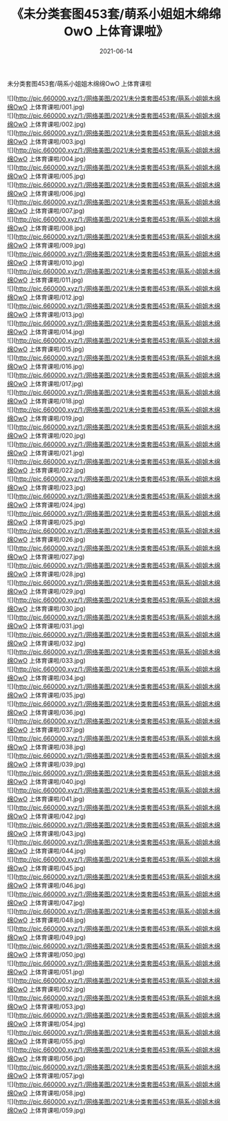 ﻿---
layout: post
title:  《未分类套图453套/萌系小姐姐木绵绵OwO 上体育课啦》
date:   2021-06-14
img: http://pic.660000.xyz/1:/网络美图/2021/未分类套图453套/萌系小姐姐木绵绵OwO 上体育课啦/000.jpg
categories: [美女, 清纯, 唯美]
---

未分类套图453套/萌系小姐姐木绵绵OwO 上体育课啦

 ![](http://pic.660000.xyz/1:/网络美图/2021/未分类套图453套/萌系小姐姐木绵绵OwO 上体育课啦/001.jpg) <br>![](http://pic.660000.xyz/1:/网络美图/2021/未分类套图453套/萌系小姐姐木绵绵OwO 上体育课啦/002.jpg) <br>![](http://pic.660000.xyz/1:/网络美图/2021/未分类套图453套/萌系小姐姐木绵绵OwO 上体育课啦/003.jpg) <br>![](http://pic.660000.xyz/1:/网络美图/2021/未分类套图453套/萌系小姐姐木绵绵OwO 上体育课啦/004.jpg) <br>![](http://pic.660000.xyz/1:/网络美图/2021/未分类套图453套/萌系小姐姐木绵绵OwO 上体育课啦/005.jpg) <br>![](http://pic.660000.xyz/1:/网络美图/2021/未分类套图453套/萌系小姐姐木绵绵OwO 上体育课啦/006.jpg) <br>![](http://pic.660000.xyz/1:/网络美图/2021/未分类套图453套/萌系小姐姐木绵绵OwO 上体育课啦/007.jpg) <br>![](http://pic.660000.xyz/1:/网络美图/2021/未分类套图453套/萌系小姐姐木绵绵OwO 上体育课啦/008.jpg) <br>![](http://pic.660000.xyz/1:/网络美图/2021/未分类套图453套/萌系小姐姐木绵绵OwO 上体育课啦/009.jpg) <br>![](http://pic.660000.xyz/1:/网络美图/2021/未分类套图453套/萌系小姐姐木绵绵OwO 上体育课啦/010.jpg) <br>![](http://pic.660000.xyz/1:/网络美图/2021/未分类套图453套/萌系小姐姐木绵绵OwO 上体育课啦/011.jpg) <br>![](http://pic.660000.xyz/1:/网络美图/2021/未分类套图453套/萌系小姐姐木绵绵OwO 上体育课啦/012.jpg) <br>![](http://pic.660000.xyz/1:/网络美图/2021/未分类套图453套/萌系小姐姐木绵绵OwO 上体育课啦/013.jpg) <br>![](http://pic.660000.xyz/1:/网络美图/2021/未分类套图453套/萌系小姐姐木绵绵OwO 上体育课啦/014.jpg) <br>![](http://pic.660000.xyz/1:/网络美图/2021/未分类套图453套/萌系小姐姐木绵绵OwO 上体育课啦/015.jpg) <br>![](http://pic.660000.xyz/1:/网络美图/2021/未分类套图453套/萌系小姐姐木绵绵OwO 上体育课啦/016.jpg) <br>![](http://pic.660000.xyz/1:/网络美图/2021/未分类套图453套/萌系小姐姐木绵绵OwO 上体育课啦/017.jpg) <br>![](http://pic.660000.xyz/1:/网络美图/2021/未分类套图453套/萌系小姐姐木绵绵OwO 上体育课啦/018.jpg) <br>![](http://pic.660000.xyz/1:/网络美图/2021/未分类套图453套/萌系小姐姐木绵绵OwO 上体育课啦/019.jpg) <br>![](http://pic.660000.xyz/1:/网络美图/2021/未分类套图453套/萌系小姐姐木绵绵OwO 上体育课啦/020.jpg) <br>![](http://pic.660000.xyz/1:/网络美图/2021/未分类套图453套/萌系小姐姐木绵绵OwO 上体育课啦/021.jpg) <br>![](http://pic.660000.xyz/1:/网络美图/2021/未分类套图453套/萌系小姐姐木绵绵OwO 上体育课啦/022.jpg) <br>![](http://pic.660000.xyz/1:/网络美图/2021/未分类套图453套/萌系小姐姐木绵绵OwO 上体育课啦/023.jpg) <br>![](http://pic.660000.xyz/1:/网络美图/2021/未分类套图453套/萌系小姐姐木绵绵OwO 上体育课啦/024.jpg) <br>![](http://pic.660000.xyz/1:/网络美图/2021/未分类套图453套/萌系小姐姐木绵绵OwO 上体育课啦/025.jpg) <br>![](http://pic.660000.xyz/1:/网络美图/2021/未分类套图453套/萌系小姐姐木绵绵OwO 上体育课啦/026.jpg) <br>![](http://pic.660000.xyz/1:/网络美图/2021/未分类套图453套/萌系小姐姐木绵绵OwO 上体育课啦/027.jpg) <br>![](http://pic.660000.xyz/1:/网络美图/2021/未分类套图453套/萌系小姐姐木绵绵OwO 上体育课啦/028.jpg) <br>![](http://pic.660000.xyz/1:/网络美图/2021/未分类套图453套/萌系小姐姐木绵绵OwO 上体育课啦/029.jpg) <br>![](http://pic.660000.xyz/1:/网络美图/2021/未分类套图453套/萌系小姐姐木绵绵OwO 上体育课啦/030.jpg) <br>![](http://pic.660000.xyz/1:/网络美图/2021/未分类套图453套/萌系小姐姐木绵绵OwO 上体育课啦/031.jpg) <br>![](http://pic.660000.xyz/1:/网络美图/2021/未分类套图453套/萌系小姐姐木绵绵OwO 上体育课啦/032.jpg) <br>![](http://pic.660000.xyz/1:/网络美图/2021/未分类套图453套/萌系小姐姐木绵绵OwO 上体育课啦/033.jpg) <br>![](http://pic.660000.xyz/1:/网络美图/2021/未分类套图453套/萌系小姐姐木绵绵OwO 上体育课啦/034.jpg) <br>![](http://pic.660000.xyz/1:/网络美图/2021/未分类套图453套/萌系小姐姐木绵绵OwO 上体育课啦/035.jpg) <br>![](http://pic.660000.xyz/1:/网络美图/2021/未分类套图453套/萌系小姐姐木绵绵OwO 上体育课啦/036.jpg) <br>![](http://pic.660000.xyz/1:/网络美图/2021/未分类套图453套/萌系小姐姐木绵绵OwO 上体育课啦/037.jpg) <br>![](http://pic.660000.xyz/1:/网络美图/2021/未分类套图453套/萌系小姐姐木绵绵OwO 上体育课啦/038.jpg) <br>![](http://pic.660000.xyz/1:/网络美图/2021/未分类套图453套/萌系小姐姐木绵绵OwO 上体育课啦/039.jpg) <br>![](http://pic.660000.xyz/1:/网络美图/2021/未分类套图453套/萌系小姐姐木绵绵OwO 上体育课啦/040.jpg) <br>![](http://pic.660000.xyz/1:/网络美图/2021/未分类套图453套/萌系小姐姐木绵绵OwO 上体育课啦/041.jpg) <br>![](http://pic.660000.xyz/1:/网络美图/2021/未分类套图453套/萌系小姐姐木绵绵OwO 上体育课啦/042.jpg) <br>![](http://pic.660000.xyz/1:/网络美图/2021/未分类套图453套/萌系小姐姐木绵绵OwO 上体育课啦/043.jpg) <br>![](http://pic.660000.xyz/1:/网络美图/2021/未分类套图453套/萌系小姐姐木绵绵OwO 上体育课啦/044.jpg) <br>![](http://pic.660000.xyz/1:/网络美图/2021/未分类套图453套/萌系小姐姐木绵绵OwO 上体育课啦/045.jpg) <br>![](http://pic.660000.xyz/1:/网络美图/2021/未分类套图453套/萌系小姐姐木绵绵OwO 上体育课啦/046.jpg) <br>![](http://pic.660000.xyz/1:/网络美图/2021/未分类套图453套/萌系小姐姐木绵绵OwO 上体育课啦/047.jpg) <br>![](http://pic.660000.xyz/1:/网络美图/2021/未分类套图453套/萌系小姐姐木绵绵OwO 上体育课啦/048.jpg) <br>![](http://pic.660000.xyz/1:/网络美图/2021/未分类套图453套/萌系小姐姐木绵绵OwO 上体育课啦/049.jpg) <br>![](http://pic.660000.xyz/1:/网络美图/2021/未分类套图453套/萌系小姐姐木绵绵OwO 上体育课啦/050.jpg) <br>![](http://pic.660000.xyz/1:/网络美图/2021/未分类套图453套/萌系小姐姐木绵绵OwO 上体育课啦/051.jpg) <br>![](http://pic.660000.xyz/1:/网络美图/2021/未分类套图453套/萌系小姐姐木绵绵OwO 上体育课啦/052.jpg) <br>![](http://pic.660000.xyz/1:/网络美图/2021/未分类套图453套/萌系小姐姐木绵绵OwO 上体育课啦/053.jpg) <br>![](http://pic.660000.xyz/1:/网络美图/2021/未分类套图453套/萌系小姐姐木绵绵OwO 上体育课啦/054.jpg) <br>![](http://pic.660000.xyz/1:/网络美图/2021/未分类套图453套/萌系小姐姐木绵绵OwO 上体育课啦/055.jpg) <br>![](http://pic.660000.xyz/1:/网络美图/2021/未分类套图453套/萌系小姐姐木绵绵OwO 上体育课啦/056.jpg) <br>![](http://pic.660000.xyz/1:/网络美图/2021/未分类套图453套/萌系小姐姐木绵绵OwO 上体育课啦/057.jpg) <br>![](http://pic.660000.xyz/1:/网络美图/2021/未分类套图453套/萌系小姐姐木绵绵OwO 上体育课啦/058.jpg) <br>![](http://pic.660000.xyz/1:/网络美图/2021/未分类套图453套/萌系小姐姐木绵绵OwO 上体育课啦/059.jpg) <br>